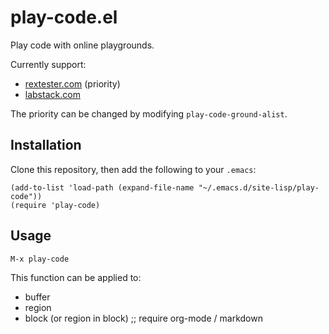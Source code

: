 # play-code.el

Play code with online playgrounds.

Currently support:

- [rextester.com](https://rextester.com) (priority)
- [labstack.com](https://code.labstack.com)

The priority can be changed by modifying `play-code-ground-alist`.

## Installation

Clone this repository, then add the following to your `.emacs`:

```elisp
(add-to-list 'load-path (expand-file-name "~/.emacs.d/site-lisp/play-code"))
(require 'play-code)
```

## Usage

```
M-x play-code
```

This function can be applied to:

- buffer
- region
- block (or region in block) ;; require org-mode / markdown
